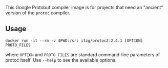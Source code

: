 This Google Protobuf compiler image is for projects that need an "ancient"
version of the `protoc` compiler.

## Usage

    docker run -it --rm -v $PWD:/src itzg/protoc2:2.4.1 [OPTION] PROTO_FILES

where `OPTION` and `PROTO_FILES` are standard command-line parameters of protoc itself.
Use `--help` to see the available options.
